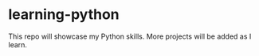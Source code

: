 # learning-python
This repo will showcase my Python skills. More projects will be added as I learn.
